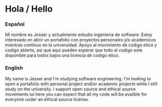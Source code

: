 # Hola / Hello

### Español
Mi nombre es Jesser y actualmente estudio ingenieria de software. Estoy interesado en abrir un portafolio con proyectos personales y/o academicos mientras 
continuo en la universidad. Apoyo al movimiento de codigo etico y codigo abierto, asi que aqui pueden esperar que todo el codigo este disponible
para todos bajos una licencia de codigo etico.

### English
My name is Jesser and I'm studying software engineering. I'm looking to open a portafolio with personal project and/or academic projects while I still study on
the university. I support open source and ethical source movements so here you can expect that all my code will be avalible for everyone under an ethical source license.




